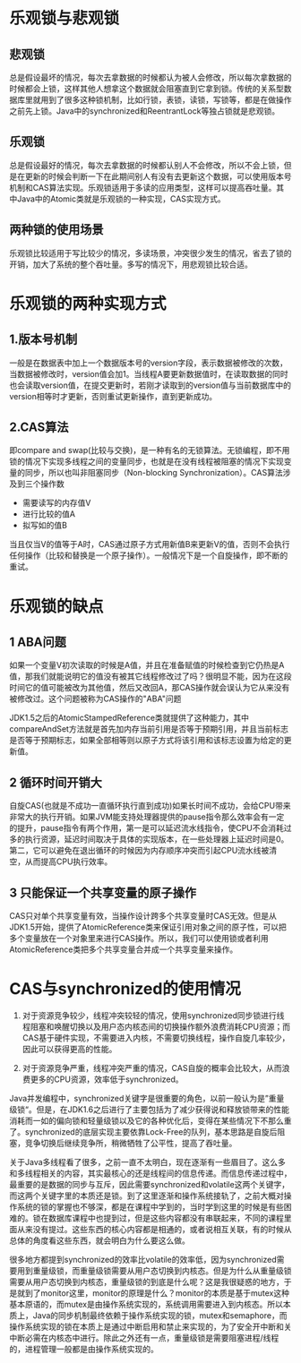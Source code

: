 # 乐观锁与悲观锁

## 悲观锁

总是假设最坏的情况，每次去拿数据的时候都认为被人会修改，所以每次拿数据的时候都会上锁，这样其他人想拿这个数据就会阻塞直到它拿到锁。传统的关系型数据库里就用到了很多这种锁机制，比如行锁，表锁，读锁，写锁等，都是在做操作之前先上锁。Java中的synchronized和ReentrantLock等独占锁就是悲观锁。

## 乐观锁

总是假设最好的情况，每次去拿数据的时候都认别人不会修改，所以不会上锁，但是在更新的时候会判断一下在此期间别人有没有去更新这个数据，可以使用版本号机制和CAS算法实现。乐观锁适用于多读的应用类型，这样可以提高吞吐量。其中Java中的Atomic类就是乐观锁的一种实现，CAS实现方式。

## 两种锁的使用场景

乐观锁比较适用于写比较少的情况，多读场景，冲突很少发生的情况，省去了锁的开销，加大了系统的整个吞吐量。多写的情况下，用悲观锁比较合适。

# 乐观锁的两种实现方式

## 1.版本号机制

一般是在数据表中加上一个数据版本号的version字段，表示数据被修改的次数，当数据被修改时，version值会加1。当线程A要更新数据值时，在读取数据的同时也会读取version值，在提交更新时，若刚才读取到的version值与当前数据库中的version相等时才更新，否则重试更新操作，直到更新成功。

## 2.CAS算法

即compare and swap(比较与交换)，是一种有名的无锁算法。无锁编程，即不用锁的情况下实现多线程之间的变量同步，也就是在没有线程被阻塞的情况下实现变量的同步，所以也叫非阻塞同步（Non-blocking Synchronization）。CAS算法涉及到三个操作数
- 需要读写的内存值V
- 进行比较的值A
- 拟写如的值B

当且仅当V的值等于A时，CAS通过原子方式用新值B来更新V的值，否则不会执行任何操作（比较和替换是一个原子操作）。一般情况下是一个自旋操作，即不断的重试。

# 乐观锁的缺点

## 1 ABA问题

如果一个变量V初次读取的时候是A值，并且在准备赋值的时候检查到它仍热是A值，那我们就能说明它的值没有被其它线程修改过了吗？很明显不能，因为在这段时间它的值可能被改为其他值，然后又改回A，那CAS操作就会误认为它从来没有被修改过。这个问题被称为CAS操作的"ABA"问题

JDK1.5之后的AtomicStampedReference类就提供了这种能力，其中compareAndSet方法就是首先加内存当前引用是否等于预期引用，并且当前标志是否等于预期标志，如果全部相等则以原子方式将该引用和该标志设置为给定的更新值。

## 2 循环时间开销大

自旋CAS(也就是不成功一直循环执行直到成功)如果长时间不成功，会给CPU带来非常大的执行开销。如果JVM能支持处理器提供的pause指令那么效率会有一定的提升，pause指令有两个作用，第一是可以延迟流水线指令，使CPU不会消耗过多的执行资源，延迟时间取决于具体的实现版本，在一些处理器上延迟时间是0。第二，它可以避免在退出循环的时候因为内存顺序冲突而引起CPU流水线被清空，从而提高CPU执行效率。

## 3 只能保证一个共享变量的原子操作

CAS只对单个共享变量有效，当操作设计跨多个共享变量时CAS无效。但是从JDK1.5开始，提供了AtomicReference类来保证引用对象之间的原子性，可以把多个变量放在一个对象里来进行CAS操作。所以，我们可以使用锁或者利用AtomicReference类把多个共享变量合并成一个共享变量来操作。

# CAS与synchronized的使用情况

1. 对于资源竞争较少，线程冲突较轻的情况，使用synchronized同步锁进行线程阻塞和唤醒切换以及用户态内核态间的切换操作额外浪费消耗CPU资源；而CAS基于硬件实现，不需要进入内核，不需要切换线程，操作自旋几率较少，因此可以获得更高的性能。

2. 对于资源竞争严重，线程冲突严重的情况，CAS自旋的概率会比较大，从而浪费更多的CPU资源，效率低于synchronized。

Java并发编程中，synchronized关键字是很重要的角色，以前一般认为是”重量级锁“。但是，在JDK1.6之后进行了主要包括为了减少获得说和释放锁带来的性能消耗而一如的偏向锁和轻量级锁以及它的各种优化后，变得在某些情况下不那么重了。synchronized的底层实现主要依靠Lock-Free的队列，基本思路是自旋后阻塞，竞争切换后继续竞争所，稍微牺牲了公平性，提高了吞吐量。


关于Java多线程看了很多，之前一直不太明白，现在逐渐有一些眉目了。这么多和多线程相关的内容，其实最核心的还是线程间的信息传递。而信息传递过程中，最重要的是数据的同步与互斥，因此需要synchronized和volatile这两个关键字，而这两个关键字里的本质还是锁。到了这里逐渐和操作系统接轨了，之前大概对操作系统的锁的掌握也不够深，都是在课程中学到的，当时学到这里的时候是有些困难的。锁在数据库课程中也提到过，但是这些内容都没有串联起来，不同的课程里面从来没有提过。这些东西的核心内容都是相通的，或者说相互关联，有的时候从总体的角度看这些东西，就会明白为什么要这么做。

很多地方都提到synchronized的效率比volatile的效率低，因为synchronized需要用到重量级锁，而重量级锁需要从用户态切换到内核态。但是为什么从重量级锁需要从用户态切换到内核态，重量级锁的到底是什么呢？这是我很疑惑的地方，于是就到了monitor这里，monitor的原理是什么？monitor的本质是基于mutex这种基本原语的，而mutex是由操作系统实现的，系统调用需要进入到内核态。所以本质上，Java的同步机制最终依赖于操作系统实现的锁，mutex和semaphore，而操作系统实现的锁在本质上是通过中断启用和禁止来实现的，为了安全开中断和关中断必需在内核态中进行。除此之外还有一点，重量级锁是需要阻塞进程/线程的，进程管理一般都是由操作系统实现的。